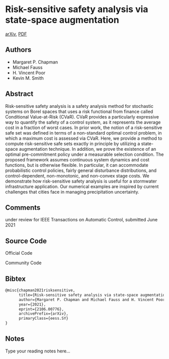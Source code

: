 
# Risk-sensitive safety analysis via state-space augmentation

[arXiv](https://arxiv.org/abs/2106.0776), [PDF](https://arxiv.org/pdf/2106.0776.pdf)

## Authors

- Margaret P. Chapman
- Michael Fauss
- H. Vincent Poor
- Kevin M. Smith

## Abstract

Risk-sensitive safety analysis is a safety analysis method for stochastic systems on Borel spaces that uses a risk functional from finance called Conditional Value-at-Risk (CVaR). CVaR provides a particularly expressive way to quantify the safety of a control system, as it represents the average cost in a fraction of worst cases. In prior work, the notion of a risk-sensitive safe set was defined in terms of a non-standard optimal control problem, in which a maximum cost is assessed via CVaR. Here, we provide a method to compute risk-sensitive safe sets exactly in principle by utilizing a state-space augmentation technique. In addition, we prove the existence of an optimal pre-commitment policy under a measurable selection condition. The proposed framework assumes continuous system dynamics and cost functions, but is otherwise flexible. In particular, it can accommodate probabilistic control policies, fairly general disturbance distributions, and control-dependent, non-monotonic, and non-convex stage costs. We demonstrate how risk-sensitive safety analysis is useful for a stormwater infrastructure application. Our numerical examples are inspired by current challenges that cities face in managing precipitation uncertainty.

## Comments

under review for IEEE Transactions on Automatic Control, submitted June 2021

## Source Code

Official Code



Community Code



## Bibtex

```tex
@misc{chapman2021risksensitive,
      title={Risk-sensitive safety analysis via state-space augmentation}, 
      author={Margaret P. Chapman and Michael Fauss and H. Vincent Poor and Kevin M. Smith},
      year={2021},
      eprint={2106.00776},
      archivePrefix={arXiv},
      primaryClass={eess.SY}
}
```

## Notes

Type your reading notes here...

